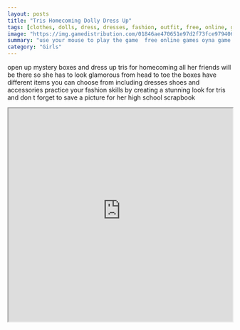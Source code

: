 ```yaml
---
layout: posts
title: "Tris Homecoming Dolly Dress Up"
tags: [clothes, dolls, dress, dresses, fashion, outfit, free, online, games, oyna, game, free, games, play, play, games]
image: "https://img.gamedistribution.com/01846ae470651e97d2f73fce979406a9.jpg"
summary: "use your mouse to play the game  free online games oyna game free games play play games"
category: "Girls"
---
```


open up mystery boxes and dress up tris for homecoming all her friends will be there so she has to look glamorous from head to toe the boxes have different items you can choose from including dresses shoes and accessories practice your fashion skills by creating a stunning look for tris and don t forget to save a picture for her high school scrapbook

<iframe width="100%" height="480px;" src="https://flash.gamedistribution.com?game=01846ae470651e97d2f73fce979406a9"></iframe>